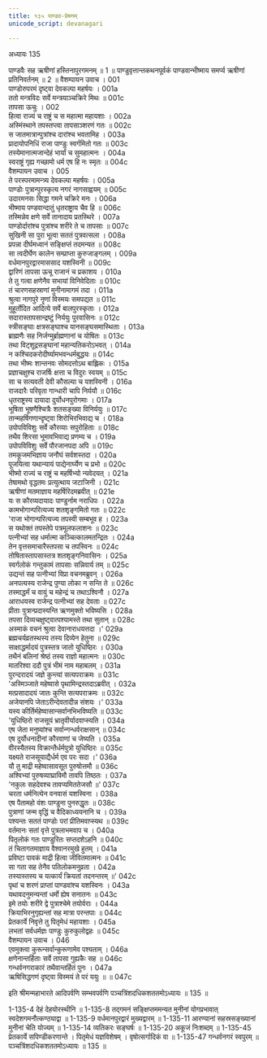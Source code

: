 ```yaml
---
title: १३५ पाण्डव-प्रेषणम्
unicode_script: devanagari

---
```



अध्यायः 135

पाण्डवैः सह ऋषीणां हस्तिनापुरगमनम् ॥ 1 ॥ पाण्डुवृत्तान्तकथनपूर्वकं पाण्डवान्भीष्माय समर्प्य ऋषीणां प्रतिनिवर्तनम् ॥ 2 ॥
वैशम्पायन उवाच ।	001  
पाण्डोरुपरमं दृष्ट्वा देवकल्पा महर्षयः ।	001a  
ततो मन्त्रविदः सर्वे मन्त्रयाञ्चक्रिरे मिथः ॥	001c  
तापसा ऊचुः ।	002  
हित्वा राज्यं च राष्ट्रं च स महात्मा महायशाः ।	002a  
अस्मिंस्थाने तपस्तप्त्वा तापसाञ्शरणं गतः ॥	002c  
स जातमात्रान्पुत्रांश्च दारांश्च भवतामिह ।	003a  
प्रादायोपनिधिं राजा पाण्डुः स्वर्गमितो गतः ॥	003c  
तस्येमानात्मजान्देहं भार्यां च सुमहात्मनः ।	004a  
स्वराष्ट्रं गृह्य गच्छामो धर्म एष हि नः स्मृतः ॥	004c  
वैशम्पायन उवाच ।	005  
ते परस्परमामन्त्र्य देवकल्पा महर्षयः ।	005a  
पाण्डोः पुत्रान्पुरस्कृत्य नगरं नागसाह्वयम् ॥	005c  
उदारमनसः सिद्धा गमने चक्रिरे मनः ।	006a  
भीष्माय पण्डवान्दातुं धृतराष्ट्राय चैव हि ॥	006c  
तस्मिन्नेव क्षणे सर्वे तानादाय प्रतस्थिरे ।	007a  
पाण्डोर्दारांश्च पुत्रांश्च शरीरे ते च तापसाः ॥	007c  
सुखिनी सा पुरा भूत्वा सततं पुत्रवत्सला ।	008a  
प्रपन्ना दीर्घमध्वानं सङ्क्षिप्तं तदमन्यत ॥	008c  
सा त्वदीर्घेण कालेन सम्प्राप्ता कुरुजाङ्गलम् ।	009a  
वर्धमानपुरद्वारमाससाद यशस्विनी ॥	009c  
द्वारिणं तापसा ऊचू राजानं च प्रकाशय ।	010a  
ते तु गत्वा क्षणेनैव सभायां विनिवेदिताः ॥	010c  
तं चारणसहस्राणां मुनीनामागमं तदा ।	011a  
श्रुत्वा नागपुरे नॄणां विस्मयः समपद्यत ॥	011c  
मुहूर्तोदित आदित्ये सर्वे बालपुरस्कृताः ।	012a  
सदारास्तापसान्द्रष्टुं निर्ययुः पुरवासिनः ॥	012c  
स्त्रीसङ्घाः क्षत्रसङ्घाश्च यानसङ्घसमास्थिताः ।	013a  
ब्राह्मणैः सह निर्जग्मुर्ब्राह्मणानां च योषितः ॥	013c  
तथा विट्शूद्रसङ्घानां महान्यतिकरोऽभवत् ।	014a  
न कश्चिदकरोदीर्ष्यामभवन्धर्मबुद्धयः ॥	014c  
तथा भीष्मः शान्तनवः सोमदत्तोऽथ बाह्लिकः ।	015a  
प्रज्ञाचक्षुश्च राजर्षिः क्षत्ता च विदुरः स्वयम् ॥	015c  
सा च सत्यवती देवी कौसल्या च यशस्विनी ।	016a  
राजदारैः परिवृता गान्धारी चापि निर्ययौ ॥	016c  
धृतराष्ट्रस्य दायादा दुर्योधनपुरोगमाः ।	017a  
भूषिता भूषणैश्चित्रैः शतसङ्ख्या विनिर्ययुः ॥	017c  
तान्महर्षिगणान्दृष्ट्वा शिरोभिरभिवाद्य च ।	018a  
उपोपविविशुः सर्वे कौरव्याः सपुरोहिताः ॥	018c  
तथैव शिरसा भूमावभिवाद्य प्रणम्य च ।	019a  
उपोपविविशुः सर्वे पौरजानपदा अपि ॥	019c  
तमकूजमभिज्ञाय जनौघं सर्वशस्तदा ।	020a  
पूजयित्वा यथान्यायं पाद्येनार्घ्येण च प्रभो ॥	020c  
भीष्मो राज्यं च राष्ट्रं च महर्षिभ्यो न्यवेदयत् ।	021a  
तेषामथो वृद्धतमः प्रत्युत्थाय जटाजिनी ।	021c  
ऋषीणां मतमाज्ञाय महर्षिरिदमब्रवीत् ॥	021e  
यः स कौरव्यदायादः पाण्डुर्नाम नराधिपः ।	022a  
कामभोगान्परित्यज्य शतशृङ्गमितो गतः ॥	022c  
\'राजा भोगान्परित्यज्य तपस्वी सम्बभूव ह ।	023a  
स यथोक्तं तपस्तेपे पत्रमूलफलाशनः ॥	023c  
पत्नीभ्यां सह धर्मात्मा कञ्चित्कालमतन्द्रितः ।	024a  
तेन वृत्तसमाचारैस्तपसा च तपस्विनः ॥	024c  
तोषितास्तापसास्तत्र शतशृङ्गनिवासिनः ।	025a  
स्वर्गलोकं गन्तुकामं तापसाः सन्निवार्य तम् ॥	025c  
उद्यन्तं सह पत्नीभ्यां विप्रा वचनमब्रुवन् ।	026a  
अनपत्यस्य राजेन्द्र पुण्या लोका न सन्ति ते ॥	026c  
तस्माद्धर्मं च वायुं च महेन्द्रं च तथाऽश्विनौ ।	027a  
आराधयस्व राजेन्द्र पत्नीभ्यां सह देवताः ॥	027c  
प्रीताः पुत्रान्प्रदास्यन्ति ऋणमुक्तो भविष्यसि ।	028a  
तपसा दिव्यचक्षुष्ट्वात्पश्यामस्ते तथा सुतान् ॥	028c  
अस्माकं वचनं श्रुत्वा देवानाराधयत्तदा ।\'	029a  
ब्रह्मचर्यव्रतस्थस्य तस्य दिव्येन हेतुना ॥	029c  
साक्षाद्धर्मादयं पुत्रस्तत्र जातो युधिष्ठिरः ।	030a  
तथैनं बलिनां श्रेष्ठं तस्य राज्ञो महात्मनः ॥	030c  
मातरिश्वा ददौ पुत्रं भीमं नाम महाबलम् ।	031a  
पुरन्दरादयं जज्ञे कुन्त्यां सत्यपराक्रमः ॥	031c  
\'अस्मिञ्जाते महेष्वासे पृथामिन्द्रस्तदाऽब्रवीत् ।	032a  
मत्प्रसादादयं जातः कुन्ति सत्यपराक्रमः ॥	032c  
अजेयानपि जेताऽरीन्देवतादीन्न संशयः ।\'	033a  
यस्य कीर्तिर्महेष्वासान्सर्वानभिभविष्यति ॥	033c  
\'युधिष्ठिरो राजसूयं भ्रातृवीर्यादवाप्स्यति ।	034a  
एष जेता मनुष्यांश्च सर्वान्गन्धर्वराक्षसान् ॥	034c  
एष दुर्योधनादीनां कौरवाणां च जेष्यति ।	035a  
वीरस्यैतस्य विक्रान्तैर्धर्मपुत्रो युधिष्ठिरः ॥	035c  
यक्ष्यते राजसूयाद्यैर्धर्म एव परः सदा ।\'	036a  
यौ तु माद्री महेष्वासावसूत पुरुषोत्तमौ ॥	036c  
अश्विभ्यां पुरुषव्याघ्राविमौ तावपि तिष्ठतः ।	037a  
\'नकुलः सहदेवश्च तावप्यमिततेजसौ ॥\'	037c  
चरता धर्मनित्येन वनवासं यशस्विना ।	038a  
एष पैतामहो वंशः पाण्डुना पुनरुद्धृतः ॥	038c  
पुत्राणां जन्म वृद्धिं च वैदिकाध्ययनानि च ।	039a  
पश्यन्तः सततं पाण्डोः परां प्रीतिमवाप्स्यथ ॥	039c  
वर्तमानः सतां वृत्ते पुत्रलाभमवाप च ।	040a  
पितृलोकं गतः पाण्डुरितः सप्तदशेऽहनि ॥	040c  
तं चितागतमाज्ञाय वैश्वानरमुखे हुतम् ।	041a  
प्रविष्टा पावकं माद्री हित्वा जीवितमात्मनः ॥	041c  
सा गता सह तेनैव पतिलोकमनुव्रता ।	042a  
तस्यास्तस्य च यत्कार्यं क्रियतां तदनन्तरम् ॥\'	042c  
पृथां च शरणं प्राप्तां पाण्डवांश्च यशस्विनः ।	043a  
यथावदनुमन्यन्तां धर्मो ह्येष सनातनः ॥	043c  
इमे तयोः शरीरे द्वे पुत्राश्चेमे तयोर्वराः ।	044a  
क्रियाभिरनुगृह्यन्तां सह मात्रा परन्तपाः ॥	044c  
प्रेतकार्ये निवृत्ते तु पितृमेधं महायशाः ।	045a  
लभतां सर्वधर्मज्ञः पाण्डुः कुरुकुलोद्वहः ॥	045c  
वैशम्पायन उवाच ।	046  
एवमुक्त्वा कुरून्सर्वान्कुरूणामेव पश्यताम् ।	046a  
क्षणेनान्तर्हिताः सर्वे तापसा गुह्यकैः सह ॥	046c  
गन्धर्वनगराकारं तथैवान्तर्हितं पुनः ।	047a  
ऋषिसिद्धगणं दृष्ट्वा विस्मयं ते परं ययुः ॥ ॥	047c  

इति श्रीमन्महाभारते आदिपर्वणि सम्भवपर्वणि पञ्चत्रिंशदधिकशततमोऽध्यायः ॥ 135 ॥

1-135-4 देहं देहयोरस्थीनि ॥ 1-135-8 तद्गमनं सङ्क्षिप्तममन्यत मुनीनां योगप्रभावात् स्वदेशगमनौत्कण्ठ्याद्वा ॥ 1-135-9 वर्धमानपुरद्वारं मुख्यद्वारम् ॥ 1-135-11 आरण्यानां सहस्रसङ्ख्यानां मुनीनां चेति योज्यम् ॥ 1-135-14 व्यतिकरः सङ्घर्षः ॥ 1-135-20 अकूजं निःशब्दम् ॥ 1-135-45 प्रेतकार्ये सपिण्डीकरणान्ते । पितृमेधं यज्ञविशेषम् । वृषोत्सर्गादिकं वा ॥ 1-135-47 गन्धर्वनगरं स्वपुरम् ॥ पञ्चत्रिंशदधिकशततमोऽध्यायः ॥ 135 ॥